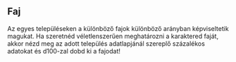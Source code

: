 ## Faj

Az egyes településeken a különböző fajok különböző arányban képviseltetik magukat. Ha szeretnéd véletlenszerűen meghatározni a karaktered faját, akkor nézd meg az adott település adatlapjánál szereplő százalékos adatokat és d100-zal dobd ki a fajodat!
